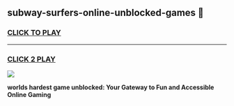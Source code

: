 
## subway-surfers-online-unblocked-games 👋
<h3>
<a href="https://premium.freeplayer.one?title=subway-surfers-online-unblocked-games&ref=14F">CLICK TO PLAY</a></h3>
<hr>

<h3>
<a href="https://premium.freeplayer.one?title=subway-surfers-online-unblocked-games&ref=14F">CLICK 2 PLAY</a>
  
</h3>

<a href="https://premium.freeplayer.one?title=subway-surfers-online-unblocked-games&ref=12F/"><img src="https://clearcache.store/games.png"></a>


**worlds hardest game unblocked: Your Gateway to Fun and Accessible Online Gaming**
